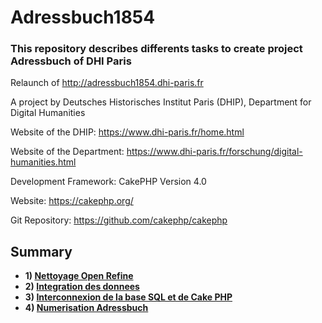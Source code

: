 # Adressbuch1854

### This repository describes differents tasks to create project Adressbuch of DHI Paris

Relaunch of http://adressbuch1854.dhi-paris.fr

A project by Deutsches Historisches Institut Paris (DHIP), Department for Digital Humanities

Website of the DHIP: https://www.dhi-paris.fr/home.html

Website of the Department: https://www.dhi-paris.fr/forschung/digital-humanities.html


Development Framework: CakePHP Version 4.0

Website: https://cakephp.org/

Git Repository: https://github.com/cakephp/cakephp


## Summary
* **1) [Nettoyage Open Refine](Nettoyage_Open_Refine.md)**
* **2) [Integration des donnees](Integration_des_donnees.md)**
* **3) [Interconnexion de la base SQL et de Cake PHP](Interconnexion_Cakephp_BaseSQL.md)**
* **4) [Numerisation Adressbuch](Numerisation.md)**
